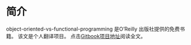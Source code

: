 # 简介
object-oriented-vs-functional-programming 是O’Reilly 出版社提供的免费书籍。
该文是个人翻译项目。
点击[Gitbook项目地址](https://legacy.gitbook.com/book/rockiez/-object-oriented-vs-functional-programming/details)阅读全文。
